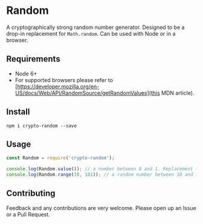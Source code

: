 # Random

A cryptographically strong random number generator. Designed to be a drop-in replacement for `Math.random`. Can be used with Node or in a browser.

## Requirements

* Node 6+
* For supported browsers please refer to [https://developer.mozilla.org/en-US/docs/Web/API/RandomSource/getRandomValues](this MDN article).

## Install

`npm i crypto-random --save`

## Usage

```js
const Random = require('crypto-random');

console.log(Random.value()); // a number between 0 and 1. Replacement function for Math.random.
console.log(Random.range(10, 101)); // a random number between 10 and 101.
```

## Contributing

Feedback and any contributions are very welcome. Please open up an Issue or a Pull Request.